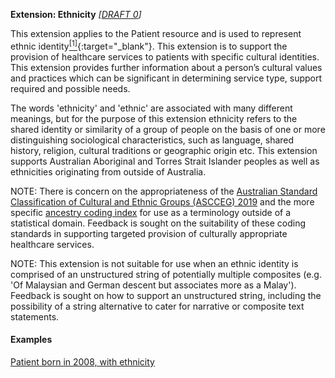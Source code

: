 **Extension: Ethnicity**  *[[DRAFT 0](guidance.html)]*

This extension applies to the Patient resource and is used to represent ethnic identity[<sup>[1]</sup>](https://www.abs.gov.au/statistics/classifications/australian-standard-classification-cultural-and-ethnic-groups-ascceg/2019){:target="_blank"}. This extension is to support the provision of healthcare services to patients with specific cultural identities. This extension provides further information about a person’s cultural values and practices which can be significant in determining service type, support required and possible needs.

The words 'ethnicity' and 'ethnic' are associated with many different meanings, but for the purpose of this extension ethnicity refers to the shared identity or similarity of a group of people on the basis of one or more distinguishing sociological characteristics, such as language, shared history, religion, cultural traditions or geographic origin etc. This extension supports Australian Aboriginal and Torres Strait Islander peoples as well as ethnicities originating from outside of Australia. 

NOTE: There is concern on the appropriateness of the [Australian Standard Classification of Cultural and Ethnic Groups (ASCCEG) 2019](https://www.abs.gov.au/statistics/classifications/australian-standard-classification-cultural-and-ethnic-groups-ascceg/2019) and the more specific [ancestry coding index](https://www.abs.gov.au/statistics/classifications/australian-standard-classification-cultural-and-ethnic-groups-ascceg/2019#index-for-coding-responses) for use as a terminology outside of a statistical domain. Feedback is sought on the suitability of these coding standards in supporting targeted provision of culturally appropriate healthcare services.

NOTE: This extension is not suitable for use when an ethnic identity is comprised of an unstructured string of potentially multiple composites (e.g. 'Of Malaysian and German descent but associates more as a Malay'). Feedback is sought on how to support an unstructured string, including the possibility of a string alternative to cater for narrative or composite text statements.


#### Examples

[Patient born in 2008, with ethnicity](Patient-example4.html)